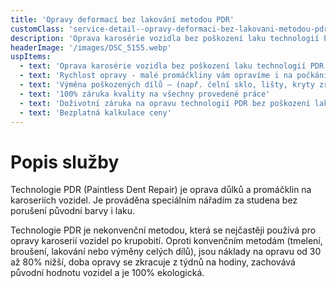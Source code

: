 ```yaml
---
title: 'Opravy deformací bez lakování metodou PDR'
customClass: 'service-detail--opravy-deformaci-bez-lakovani-metodou-pdr'
description: 'Oprava karosérie vozidla bez poškození laku technologií PDR'
headerImage: '/images/DSC_5155.webp'
uspItems:
  - text: 'Oprava karosérie vozidla bez poškození laku technologií PDR'
  - text: 'Rychlost opravy - malé promáčkliny vám opravíme i na počkání!'
  - text: 'Výměna poškozených dílů – (např. čelní sklo, lišty, kryty zrcátek...)'
  - text: '100% záruka kvality na všechny provedené práce'
  - text: 'Doživotní záruka na opravu technologií PDR bez poškození laku'
  - text: 'Bezplatná kalkulace ceny'
---
```


# Popis služby

Technologie PDR (Paintless Dent Repair) je oprava důlků a promáčklin na karoseriích vozidel. Je prováděna speciálním nářadím za studena bez porušení původní barvy i laku.

Technologie PDR je nekonvenční metodou, která se nejčastěji používá pro opravy karoserií vozidel po krupobití. Oproti konvenčním metodám (tmelení, broušení, lakování nebo výměny celých dílů), jsou náklady na opravu od 30 až 80% nižší, doba opravy se zkracuje z týdnů na hodiny, zachovává původní hodnotu vozidel a je 100% ekologická.
